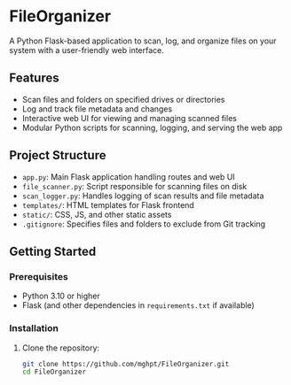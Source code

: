 # FileOrganizer

A Python Flask-based application to scan, log, and organize files on your system with a user-friendly web interface.

## Features

- Scan files and folders on specified drives or directories
- Log and track file metadata and changes
- Interactive web UI for viewing and managing scanned files
- Modular Python scripts for scanning, logging, and serving the web app

## Project Structure

- `app.py`: Main Flask application handling routes and web UI
- `file_scanner.py`: Script responsible for scanning files on disk
- `scan_logger.py`: Handles logging of scan results and file metadata
- `templates/`: HTML templates for Flask frontend
- `static/`: CSS, JS, and other static assets
- `.gitignore`: Specifies files and folders to exclude from Git tracking

## Getting Started

### Prerequisites

- Python 3.10 or higher
- Flask (and other dependencies in `requirements.txt` if available)

### Installation

1. Clone the repository:

   ```bash
   git clone https://github.com/mghpt/FileOrganizer.git
   cd FileOrganizer
